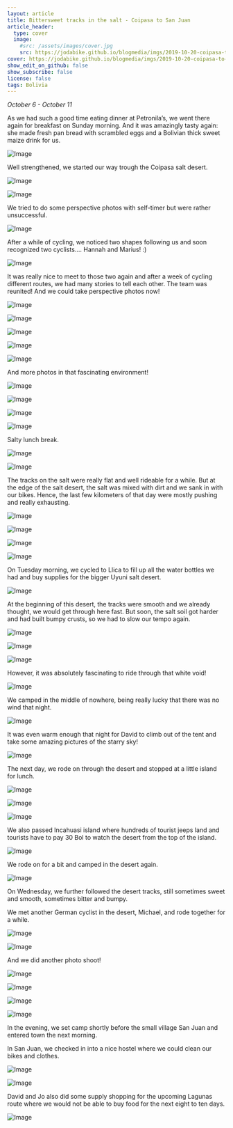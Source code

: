 ```yaml
---
layout: article
title: Bittersweet tracks in the salt - Coipasa to San Juan
article_header:
  type: cover
  image:
    #src: /assets/images/cover.jpg
    src: https://jodabike.github.io/blogmedia/imgs/2019-10-20-coipasa-to-san-juan/img_8137_ezy-watermark_19-10-2019_01-00-22pmM.jpg
cover: https://jodabike.github.io/blogmedia/imgs/2019-10-20-coipasa-to-san-juan/img_8137_ezy-watermark_19-10-2019_01-00-22pmT.jpg
show_edit_on_github: false
show_subscribe: false
license: false
tags: Bolivia 
---
```


*October 6 - October 11*

As we had such a good time eating dinner at Petronila’s, we went there again for breakfast on Sunday morning. And it was amazingly tasty again: she made fresh pan bread with scrambled eggs and a Bolivian thick sweet maize drink for us.

<!--more-->

<p><img alt="Image" title="icon" src="https://jodabike.github.io/blogmedia/imgs/2019-10-20-coipasa-to-san-juan/Foto%2007.10.19%2C%2007%2045%2048M.jpg" /></p>

Well strengthened, we started our way trough the Coipasa salt desert.

<p><img alt="Image" title="icon" src="https://jodabike.github.io/blogmedia/imgs/2019-10-20-coipasa-to-san-juan/Foto%2007.10.19%2C%2008%2018%2002M.jpg" /></p>
<p><img alt="Image" title="icon" src="https://jodabike.github.io/blogmedia/imgs/2019-10-20-coipasa-to-san-juan/Foto%2007.10.19%2C%2009%2004%2039M.jpg" /></p>

We tried to do some perspective photos with self-timer but were rather unsuccessful.

<p><img alt="Image" title="icon" src="https://jodabike.github.io/blogmedia/imgs/2019-10-20-coipasa-to-san-juan/Foto%2007.10.19%2C%2009%2021%2002M.jpg" /></p>

After a while of cycling, we noticed two shapes following us and soon recognized two cyclists.... Hannah and Marius! :)

<p><img alt="Image" title="icon" src="https://jodabike.github.io/blogmedia/imgs/2019-10-20-coipasa-to-san-juan/Foto%2007.10.19%2C%2009%2050%2037M.jpg" /></p>

It was really nice to meet to those two again and after a week of cycling different routes, we had many stories to tell each other. The team was reunited! And we could take perspective photos now!

<p><img alt="Image" title="icon" src="https://jodabike.github.io/blogmedia/imgs/2019-10-20-coipasa-to-san-juan/Foto%2007.10.19%2C%2010%2048%2032M.jpg" /></p>
<p><img alt="Image" title="icon" src="https://jodabike.github.io/blogmedia/imgs/2019-10-20-coipasa-to-san-juan/Foto%2007.10.19%2C%2011%2015%2028M.jpg" /></p>
<p><img alt="Image" title="icon" src="https://jodabike.github.io/blogmedia/imgs/2019-10-20-coipasa-to-san-juan/Foto%2007.10.19%2C%2011%2018%2024M.jpg" /></p>
<p><img alt="Image" title="icon" src="https://jodabike.github.io/blogmedia/imgs/2019-10-20-coipasa-to-san-juan/Foto%2007.10.19%2C%2011%2030%2032M.jpg" /></p>
<p><img alt="Image" title="icon" src="https://jodabike.github.io/blogmedia/imgs/2019-10-20-coipasa-to-san-juan/Foto%2007.10.19%2C%2011%2050%2010M.jpg" /></p>

And more photos in that fascinating environment!

<p><img alt="Image" title="icon" src="https://jodabike.github.io/blogmedia/imgs/2019-10-20-coipasa-to-san-juan/Foto%2007.10.19%2C%2011%2051%2031M.jpg" /></p>
<p><img alt="Image" title="icon" src="https://jodabike.github.io/blogmedia/imgs/2019-10-20-coipasa-to-san-juan/Foto%2007.10.19%2C%2012%2007%2014M.jpg" /></p>
<p><img alt="Image" title="icon" src="https://jodabike.github.io/blogmedia/imgs/2019-10-20-coipasa-to-san-juan/Foto%2007.10.19%2C%2011%2059%2059M.jpg" /></p>
<p><img alt="Image" title="icon" src="https://jodabike.github.io/blogmedia/imgs/2019-10-20-coipasa-to-san-juan/Foto%2007.10.19%2C%2013%2050%2055M.jpg" /></p>

Salty lunch break.

<p><img alt="Image" title="icon" src="https://jodabike.github.io/blogmedia/imgs/2019-10-20-coipasa-to-san-juan/Foto%2007.10.19%2C%2014%2040%2001M.jpg" /></p>
<p><img alt="Image" title="icon" src="https://jodabike.github.io/blogmedia/imgs/2019-10-20-coipasa-to-san-juan/Foto%2007.10.19%2C%2016%2035%2057M.jpg" /></p>

The tracks on the salt were really flat and well rideable for a while. But at the edge of the salt desert, the salt was mixed with dirt and we sank in with our bikes. Hence, the last few kilometers of that day were mostly pushing and really exhausting.

<p><img alt="Image" title="icon" src="https://jodabike.github.io/blogmedia/imgs/2019-10-20-coipasa-to-san-juan/Foto%2007.10.19%2C%2014%2058%2023M.jpg" /></p>
<p><img alt="Image" title="icon" src="https://jodabike.github.io/blogmedia/imgs/2019-10-20-coipasa-to-san-juan/Foto%2007.10.19%2C%2015%2007%2025M.jpg" /></p>
<p><img alt="Image" title="icon" src="https://jodabike.github.io/blogmedia/imgs/2019-10-20-coipasa-to-san-juan/Foto%2007.10.19%2C%2015%2042%2022M.jpg" /></p>
<p><img alt="Image" title="icon" src="https://jodabike.github.io/blogmedia/imgs/2019-10-20-coipasa-to-san-juan/Foto%2007.10.19%2C%2015%2051%2001M.jpg" /></p>

On Tuesday morning, we cycled to Llica to fill up all the water bottles we had and buy supplies for the bigger Uyuni salt desert.

<p><img alt="Image" title="icon" src="https://jodabike.github.io/blogmedia/imgs/2019-10-20-coipasa-to-san-juan/Foto%2008.10.19%2C%2012%2051%2022M.jpg" /></p>

At the beginning of this desert, the tracks were smooth and we already thought, we would get through here fast. But soon, the salt soil got harder and had built bumpy crusts, so we had to slow our tempo again.

<p><img alt="Image" title="icon" src="https://jodabike.github.io/blogmedia/imgs/2019-10-20-coipasa-to-san-juan/Foto%2008.10.19%2C%2015%2016%2055M.jpg" /></p>
<p><img alt="Image" title="icon" src="https://jodabike.github.io/blogmedia/imgs/2019-10-20-coipasa-to-san-juan/Foto%2009.10.19%2C%2011%2031%2023M.jpg" /></p>
<p><img alt="Image" title="icon" src="https://jodabike.github.io/blogmedia/imgs/2019-10-20-coipasa-to-san-juan/Foto%2008.10.19%2C%2016%2038%2056M.jpg" /></p>

However, it was absolutely fascinating to ride through that white void!

<p><img alt="Image" title="icon" src="https://jodabike.github.io/blogmedia/imgs/2019-10-20-coipasa-to-san-juan/Foto%2008.10.19%2C%2017%2041%2041M.jpg" /></p>

We camped in the middle of nowhere, being really lucky that there was no wind that night.

<p><img alt="Image" title="icon" src="https://jodabike.github.io/blogmedia/imgs/2019-10-20-coipasa-to-san-juan/Foto%2008.10.19%2C%2018%2024%2043M.jpg" /></p>

It was even warm enough that night for David to climb out of the tent and take some amazing pictures of the starry sky!

<p><img alt="Image" title="icon" src="https://jodabike.github.io/blogmedia/imgs/2019-10-20-coipasa-to-san-juan/Foto%2009.10.19%2C%2004%2033%2022M.jpg" /></p>

The next day, we rode on through the desert and stopped at a little island for lunch.

<p><img alt="Image" title="icon" src="https://jodabike.github.io/blogmedia/imgs/2019-10-20-coipasa-to-san-juan/Foto%2009.10.19%2C%2011%2033%2013M.jpg" /></p>
<p><img alt="Image" title="icon" src="https://jodabike.github.io/blogmedia/imgs/2019-10-20-coipasa-to-san-juan/Foto%2009.10.19%2C%2012%2026%2039M.jpg" /></p>
<p><img alt="Image" title="icon" src="https://jodabike.github.io/blogmedia/imgs/2019-10-20-coipasa-to-san-juan/Foto%2009.10.19%2C%2013%2000%2029M.jpg" /></p>

We also passed Incahuasi island where hundreds of tourist jeeps land and tourists have to pay 30 Bol to watch the desert from the top of the island.

<p><img alt="Image" title="icon" src="https://jodabike.github.io/blogmedia/imgs/2019-10-20-coipasa-to-san-juan/Foto%2009.10.19%2C%2015%2050%2005M.jpg" /></p>

We rode on for a bit and camped in the desert again.

<p><img alt="Image" title="icon" src="https://jodabike.github.io/blogmedia/imgs/2019-10-20-coipasa-to-san-juan/Foto%2010.10.19%2C%2006%2027%2002M.jpg" /></p>

On Wednesday, we further followed the desert tracks, still sometimes sweet and smooth, sometimes bitter and bumpy.

We met another German cyclist in the desert, Michael, and rode together for a while.

<p><img alt="Image" title="icon" src="https://jodabike.github.io/blogmedia/imgs/2019-10-20-coipasa-to-san-juan/Foto%2010.10.19%2C%2010%2050%2028M.jpg" /></p>
<p><img alt="Image" title="icon" src="https://jodabike.github.io/blogmedia/imgs/2019-10-20-coipasa-to-san-juan/Foto%2010.10.19%2C%2011%2035%2047M.jpg" /></p>

And we did another photo shoot!

<p><img alt="Image" title="icon" src="https://jodabike.github.io/blogmedia/imgs/2019-10-20-coipasa-to-san-juan/Foto%2010.10.19%2C%2010%2022%2013M.jpg" /></p>
<p><img alt="Image" title="icon" src="https://jodabike.github.io/blogmedia/imgs/2019-10-20-coipasa-to-san-juan/Foto%2010.10.19%2C%2010%2018%2002M.jpg" /></p>
<p><img alt="Image" title="icon" src="https://jodabike.github.io/blogmedia/imgs/2019-10-20-coipasa-to-san-juan/Foto%2010.10.19%2C%2010%2029%2055M.jpg" /></p>
<p><img alt="Image" title="icon" src="https://jodabike.github.io/blogmedia/imgs/2019-10-20-coipasa-to-san-juan/Foto%2010.10.19%2C%2010%2037%2011M.jpg" /></p>

In the evening, we set camp shortly before the small village San Juan and entered town the next morning.

In San Juan, we checked in into a nice hostel where we could clean our bikes and clothes.

<p><img alt="Image" title="icon" src="https://jodabike.github.io/blogmedia/imgs/2019-10-20-coipasa-to-san-juan/Foto%2011.10.19%2C%2010%2057%2011M.jpg" /></p>
<p><img alt="Image" title="icon" src="https://jodabike.github.io/blogmedia/imgs/2019-10-20-coipasa-to-san-juan/Foto%2011.10.19%2C%2012%2007%2031M.jpg" /></p>

David and Jo also did some supply shopping for the upcoming Lagunas route where we would not be able to buy food for the next eight to ten days.

<p><img alt="Image" title="icon" src="https://jodabike.github.io/blogmedia/imgs/2019-10-20-coipasa-to-san-juan/Foto%2011.10.19%2C%2017%2011%2050M.jpg" /></p>
